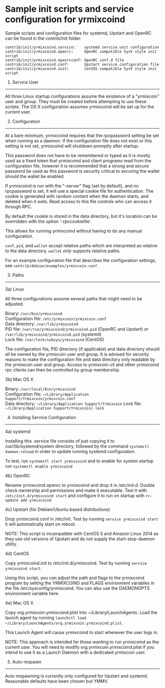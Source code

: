 Sample init scripts and service configuration for yrmixcoind
==========================================================

Sample scripts and configuration files for systemd, Upstart and OpenRC
can be found in the contrib/init folder.

    contrib/init/yrmixcoind.service:    systemd service unit configuration
    contrib/init/yrmixcoind.openrc:     OpenRC compatible SysV style init script
    contrib/init/yrmixcoind.openrcconf: OpenRC conf.d file
    contrib/init/yrmixcoind.conf:       Upstart service configuration file
    contrib/init/yrmixcoind.init:       CentOS compatible SysV style init script

1. Service User
---------------------------------

All three Linux startup configurations assume the existence of a "yrmixcoin" user
and group.  They must be created before attempting to use these scripts.
The OS X configuration assumes yrmixcoind will be set up for the current user.

2. Configuration
---------------------------------

At a bare minimum, yrmixcoind requires that the rpcpassword setting be set
when running as a daemon.  If the configuration file does not exist or this
setting is not set, yrmixcoind will shutdown promptly after startup.

This password does not have to be remembered or typed as it is mostly used
as a fixed token that yrmixcoind and client programs read from the configuration
file, however it is recommended that a strong and secure password be used
as this password is security critical to securing the wallet should the
wallet be enabled.

If yrmixcoind is run with the "-server" flag (set by default), and no rpcpassword is set,
it will use a special cookie file for authentication. The cookie is generated with random
content when the daemon starts, and deleted when it exits. Read access to this file
controls who can access it through RPC.

By default the cookie is stored in the data directory, but it's location can be overridden
with the option '-rpccookiefile'.

This allows for running yrmixcoind without having to do any manual configuration.

`conf`, `pid`, and `wallet` accept relative paths which are interpreted as
relative to the data directory. `wallet` *only* supports relative paths.

For an example configuration file that describes the configuration settings,
see `contrib/debian/examples/yrmixcoin.conf`.

3. Paths
---------------------------------

3a) Linux

All three configurations assume several paths that might need to be adjusted.

Binary:              `/usr/bin/yrmixcoind`  
Configuration file:  `/etc/yrmixcoin/yrmixcoin.conf`  
Data directory:      `/var/lib/yrmixcoind`  
PID file:            `/var/run/yrmixcoind/yrmixcoind.pid` (OpenRC and Upstart) or `/var/lib/yrmixcoind/yrmixcoind.pid` (systemd)  
Lock file:           `/var/lock/subsys/yrmixcoind` (CentOS)  

The configuration file, PID directory (if applicable) and data directory
should all be owned by the yrmixcoin user and group.  It is advised for security
reasons to make the configuration file and data directory only readable by the
yrmixcoin user and group.  Access to yrmixcoin-cli and other yrmixcoind rpc clients
can then be controlled by group membership.

3b) Mac OS X

Binary:              `/usr/local/bin/yrmixcoind`  
Configuration file:  `~/Library/Application Support/Yrmixcoin/yrmixcoin.conf`  
Data directory:      `~/Library/Application Support/Yrmixcoin`
Lock file:           `~/Library/Application Support/Yrmixcoin/.lock`

4. Installing Service Configuration
-----------------------------------

4a) systemd

Installing this .service file consists of just copying it to
/usr/lib/systemd/system directory, followed by the command
`systemctl daemon-reload` in order to update running systemd configuration.

To test, run `systemctl start yrmixcoind` and to enable for system startup run
`systemctl enable yrmixcoind`

4b) OpenRC

Rename yrmixcoind.openrc to yrmixcoind and drop it in /etc/init.d.  Double
check ownership and permissions and make it executable.  Test it with
`/etc/init.d/yrmixcoind start` and configure it to run on startup with
`rc-update add yrmixcoind`

4c) Upstart (for Debian/Ubuntu based distributions)

Drop yrmixcoind.conf in /etc/init.  Test by running `service yrmixcoind start`
it will automatically start on reboot.

NOTE: This script is incompatible with CentOS 5 and Amazon Linux 2014 as they
use old versions of Upstart and do not supply the start-stop-daemon utility.

4d) CentOS

Copy yrmixcoind.init to /etc/init.d/yrmixcoind. Test by running `service yrmixcoind start`.

Using this script, you can adjust the path and flags to the yrmixcoind program by
setting the YRMIXCOIND and FLAGS environment variables in the file
/etc/sysconfig/yrmixcoind. You can also use the DAEMONOPTS environment variable here.

4e) Mac OS X

Copy org.yrmixcoin.yrmixcoind.plist into ~/Library/LaunchAgents. Load the launch agent by
running `launchctl load ~/Library/LaunchAgents/org.yrmixcoin.yrmixcoind.plist`.

This Launch Agent will cause yrmixcoind to start whenever the user logs in.

NOTE: This approach is intended for those wanting to run yrmixcoind as the current user.
You will need to modify org.yrmixcoin.yrmixcoind.plist if you intend to use it as a
Launch Daemon with a dedicated yrmixcoin user.

5. Auto-respawn
-----------------------------------

Auto respawning is currently only configured for Upstart and systemd.
Reasonable defaults have been chosen but YMMV.
